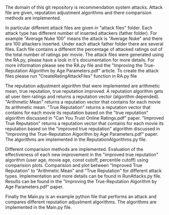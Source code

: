 The domain of this git repository is recommendation system attacks.
Attack file are given, reputation adjustment algorithms and there comparision methods are implemented.

In particular different attack files are given in "attack files" folder.
Each attack type has different number of inserted attackers (father folder).
For example "Average Nuke 100" means the attack is "Average Nuke" and there are 100 attackers inserted.
Under each attack father folder there are several files. Each file contains a different the percentage of attacked ratings out of the total number of ratings per movie.
The attack files were generated using the RA.py, please have a look in it's documentation for more details.
For more information please see the RA.py file and the "Improving the True-Reputation Algorithm by Age Parameters.pdf" article.
To create the attack files please run "CreateRatingAttackFiles" function in RA.py file

The reputation adjustment algorithm that were implemented are arithmetic mean, true reputation, true reputation improved.
A reputation algorithm gets all user item ratings and returns a reputation vector (algorithm depended).
"Arithmetic Mean" returns a reputation vector that contains for each movie its arithmetic mean.
"True Reputation" returns a reputation vector that contains for each movie its reputation based on the "true reputation" algorithm discussed in "Can You Trust Online Ratings.pdf" paper.
"Improved True Reputation" returns a reputation vector that contains for each movie its reputation based on the "improved true reputation" algorithm discussed in "Improving the True-Reputation Algorithm by Age Parameters.pdf" paper.
The algorithms are implemented in the ReputationAlgorithms.py file.

Different comparision methods are implemented.
Evaluation of the effectiveness of each new improvement in the "improved true reputation" algorithm (user age, movie age, const cutoff, percentile cutoff) using comparision plots.
Comparision and plot between "Improved True Reputation" to "Arithmetic Mean" and "True Reputation" for different attack types.
Implementation and more details can be found in  RunAttacks.py file.
Results can be found in the "Improving the True-Reputation Algorithm by Age Parameters.pdf" paper.

Finally the Main.py is an example python file that performs an attack and compares different reputation adjustment algorithms.
The algorithms are implemented in the Main.py file.